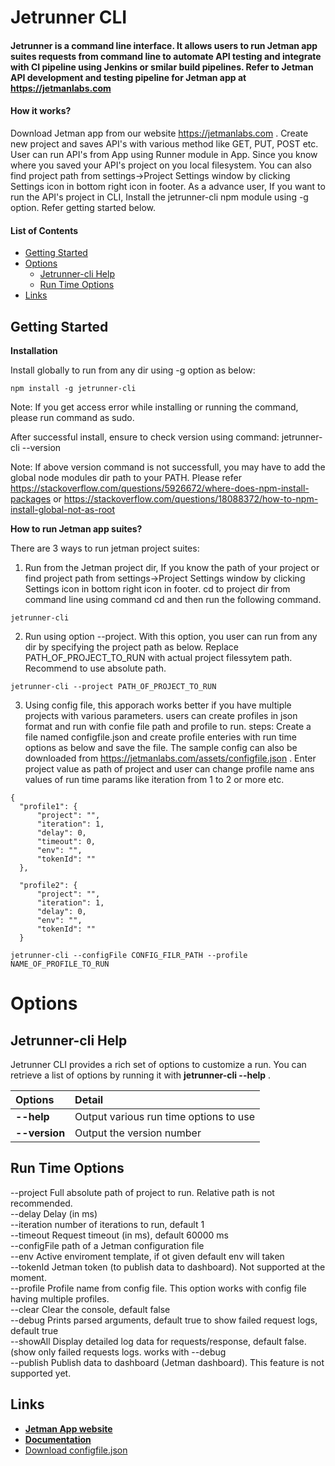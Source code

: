 # Jetrunner CLI

#### Jetrunner is a command line interface. It allows users to run Jetman app suites requests from command line to automate API testing and integrate with CI pipeline using Jenkins or smilar build pipelines. Refer to Jetman API development and testing pipeline for Jetman app at https://jetmanlabs.com

#### How it works?
Download Jetman app from our website https://jetmanlabs.com . Create new project and saves API's with various method like GET, PUT, POST etc. User can run API's from App using Runner module in App.
Since you know where you saved your API's project on you local filesystem. You can also find project path from settings->Project Settings window by clicking Settings icon in bottom right icon in footer.
As a advance user, If you want to run the API's project in CLI, Install the jetrunner-cli npm module using -g option. Refer getting started below.

#### List of Contents

- [Getting Started](#getting-started)
- [Options](#options)
  - [Jetrunner-cli Help](#jetrunner-cli-help)
  - [Run Time Options](#run-time-options)
- [Links](#links)
## Getting Started ##

**Installation**

Install globally to run from any dir using -g option as below:

 ````
 npm install -g jetrunner-cli
 ````
 Note: If you get access error while installing or running the command, please run command as sudo.

 After successful install, ensure to check version using command: jetrunner-cli --version

 Note: If above version command is not successfull, you may have to add the global node modules dir path to your PATH. Please refer https://stackoverflow.com/questions/5926672/where-does-npm-install-packages or https://stackoverflow.com/questions/18088372/how-to-npm-install-global-not-as-root

**How to run Jetman app suites?**

 There are 3 ways to run jetman project suites:
 1. Run from the Jetman project dir, If you know the path of your project or find project path from settings->Project Settings window by clicking Settings icon in bottom right icon in footer. cd to project dir from command line using command cd and then run the following command.
 ````
 jetrunner-cli
 ````
2. Run using option --project. With this option, you user can run from any dir by specifying the project path as below. Replace PATH_OF_PROJECT_TO_RUN with actual project filessytem path. Recommend to use absolute path.
 ````
 jetrunner-cli --project PATH_OF_PROJECT_TO_RUN
 ````
3. Using config file, this apporach works better if you have multiple projects with various parameters. users can create profiles in json format and run with confie file path and profile to run.
steps:
 Create a file named configfile.json and create profile enteries with run time options as below and save the file. The sample config can also be downloaded from https://jetmanlabs.com/assets/configfile.json . Enter project value as path of project and user can change profile name ans values of run time params like iteration from 1 to 2 or more etc.
  ````
  {
	"profile1": {
		"project": "",
		"iteration": 1,
		"delay": 0,
		"timeout": 0,
		"env": "",
		"tokenId": ""
	},

	"profile2": {
		"project": "",
		"iteration": 1,
		"delay": 0,
		"env": "",
		"tokenId": ""
	}
  ````
  ````
  jetrunner-cli --configFile CONFIG_FILR_PATH --profile NAME_OF_PROFILE_TO_RUN
  ````
# Options #


## Jetrunner-cli Help ##
Jetrunner CLI provides a rich set of options to customize a run. You can retrieve a list of options by running it with **jetrunner-cli --help** .

| **Options** | **Detail** |
| :--- | :--- |
| **--help** | Output various run time options to use |
| **--version** | Output the version number |
## Run Time Options ##

  --project      Full absolute path of project to run. Relative path is not recommended.                                              
  --delay        Delay (in ms)                                                                                                        
  --iteration    number of iterations to run, default 1                                                                               
  --timeout      Request timeout (in ms), default 60000 ms                                                                            
  --configFile   path of a Jetman configuration file                                                                                  
  --env          Active enviroment template, if ot given default env will taken                                                       
  --tokenId      Jetman token (to publish data to dashboard). Not supported at the moment.                                            
  --profile      Profile name from config file. This option works with config file having multiple profiles.                          
  --clear        Clear the console, default false                                                                                     
  --debug        Prints parsed arguments, default true to show failed request logs, default true                                      
  --showAll      Display detailed log data for requests/response, default false. (show only failed requests logs. works with --debug  
  --publish      Publish data to dashboard (Jetman dashboard). This feature is not supported yet. 
## Links ##
- **[Jetman App website](https://jetmanlabs.com)**
- **[Documentation](https://jetmanlabs.com/docs/#Jetman-CLI)**
- <a href="https://jetmanlabs.com/assets/configfile.json" download>Download configfile.json</a>

